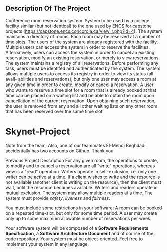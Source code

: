 
## Description Of The Project

Conference room reservation system.
System to be used by a college facility similar (but not identical) to the one used by ENCS for capstone projects
(https://capstone.encs.concordia.ca/view_r.php?id=4). 
The system maintains a directory of rooms. 
Each room may be reserved at a number of time slots. 
The users of the system are already registered with the facility. 
Multiple users can access the system in order to reserve the facilities.
Alternatively, users can access the system in order to cancel an existing reservation, modify an existing reservation, or merely
to view reservations. 
The system maintains a registry of all reservations. 
Before performing any task, users must be identifed and authenticated by the system.
The system allows multiple users to access its registry in order to view its status (all avail-
abilities and reservations), but only one user may access a room at any given time in order
to create, modify or cancel a reservation.
A user who wants to reserve a time slot for a room that is already booked at that time can be placed on a waiting list and be able to obtain the room upon cancellation of the current reservation. Upon obtaining such reservation, the user
is removed from any and all other waiting lists on any other room that has been reserved
over the same time slot.



# Skynet-Project

Note from the team: 
Also, one of our teammates El-Mehdi Beghdadi accidentally has two accounts on Github.
Thank you


Previous Project Description
For any given room, the operations to create, to modify and to cancel a reservation are all
"write" operations, whereas view is a "read" operation. Writers operate in self-exclusion,
i.e. only one writer can be active at a time. If a client wishes to write and the resource is
not available (another client is writing on the resource), then the client must wait, until the
resource becomes available. Writers and readers operate in mutual exclusion. The system
may allow multiple readers at a time. The system must provide *safety*, *liveness* and *fairness*.

You must include some restrictions in your software: A room can be booked on a repeated
time-slot, but only for some time period. A user may create only up to some maximum
allowable number of reservations per week.

Your software system will be composed of a **Software Requirements Specification**, a **Software
Architecture Document** and of course of the code repository. Your system must be object-oriented. 
Feel free to implement your system in any language.
